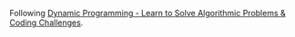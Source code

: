Following [Dynamic Programming - Learn to Solve Algorithmic Problems & Coding Challenges](https://www.youtube.com/watch?v=oBt53YbR9Kk&t=3740s).
